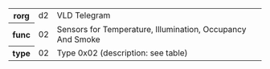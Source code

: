 <table>
    <tr>
      <th>rorg</th>
      <td>d2</td>
      <td>VLD Telegram</td>
    </tr>
    <tr>
      <th>func</th>
      <td>02</td>
      <td>Sensors for Temperature, Illumination, Occupancy And Smoke</td>
    </tr>
    <tr>
      <th>type</th>
      <td>02</td>
      <td>Type 0x02 (description: see table)</td>
    </tr>
  </table>